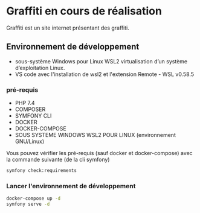 # Graffiti en cours de réalisation

Graffiti est un site internet présentant des graffiti.

## Environnement de développement

* sous-système Windows pour Linux WSL2 virtualisation d’un système d’exploitation Linux.
* VS code avec l'installation de wsl2 et l'extension Remote - WSL v0.58.5

### pré-requis

* PHP 7.4
* COMPOSER 
* SYMFONY CLI 
* DOCKER 
* DOCKER-COMPOSE
* SOUS SYSTEME WINDOWS WSL2 POUR LINUX (environnement GNU/Linux) 

Vous pouvez vérifier les pré-requis (sauf docker et docker-compose) avec la commande suivante (de la cli symfony)

```bash
symfony check:requirements
```
### Lancer l'environnement de développement

```bash
docker-compose up -d
symfony serve -d
```



